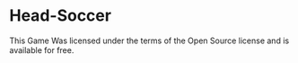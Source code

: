 # Head-Soccer
This Game  Was licensed under the terms of the Open Source license and is available for free.
